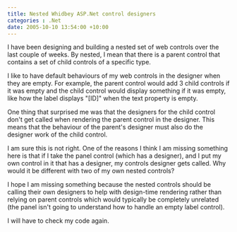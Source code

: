 ```yaml
---
title: Nested Whidbey ASP.Net control designers
categories : .Net
date: 2005-10-10 13:54:00 +10:00
---
```


I have been designing and building a nested set of web controls over the last couple of weeks. By nested, I mean that there is a parent control that contains a set of child controls of a specific type.

I like to have default behaviours of my web controls in the designer when they are empty. For example, the parent control would add 3 child controls if it was empty and the child control would display something if it was empty, like how the label displays "[ID]" when the text property is empty.

One thing that surprised me was that the designers for the child control don't get called when rendering the parent control in the designer. This means that the behaviour of the parent's designer must also do the designer work of the child control. 

I am sure this is not right. One of the reasons I think I am missing something here is that if I take the panel control (which has a designer), and I put my own control in it that has a designer, my controls designer gets called. Why would it be different with two of my own nested controls?

I hope I am missing something because the nested controls should be calling their own designers to help with design-time rendering rather than relying on parent controls which would typically be completely unrelated (the panel isn't going to understand how to handle an empty label control).

I will have to check my code again.


